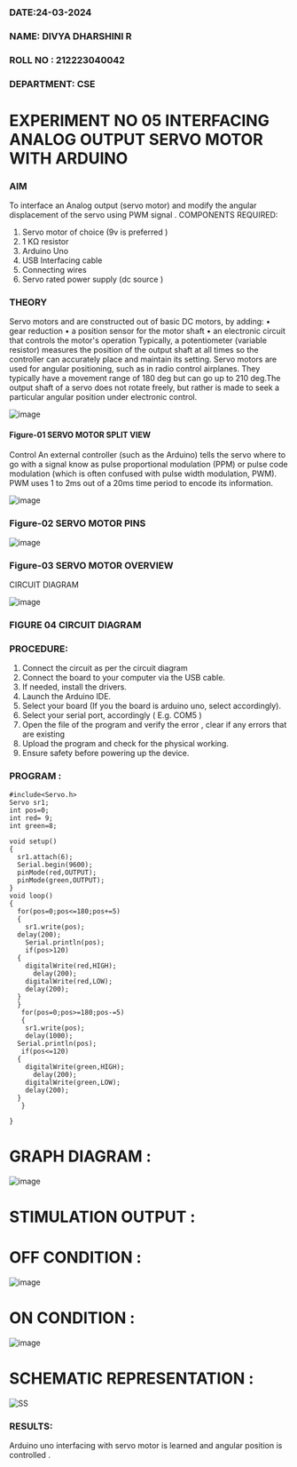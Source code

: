 ###  DATE:24-03-2024
###  NAME: DIVYA DHARSHINI R
###  ROLL NO : 212223040042
###  DEPARTMENT: CSE


# EXPERIMENT NO 05 INTERFACING ANALOG OUTPUT SERVO MOTOR WITH ARDUINO

### AIM
To interface an Analog output (servo motor) and modify the angular displacement of the servo using PWM signal .
COMPONENTS REQUIRED:
1.	Servo motor of choice (9v is preferred )
2.	1 KΩ resistor 
3.	Arduino Uno 
4.	USB Interfacing cable 
5.	Connecting wires 
6.	Servo rated power supply (dc source )


### THEORY
Servo motors and are constructed out of basic DC motors, by adding:
•	 gear reduction
•	 a position sensor for the motor shaft
•	 an electronic circuit that controls the motor's operation
Typically, a potentiometer (variable resistor) measures the position of the output shaft at all times so the controller can accurately place and maintain its setting.
Servo motors are used for angular positioning, such as in radio control airplanes.  They typically have a movement range of 180 deg but can go up to 210 deg.The output shaft of a servo does not rotate freely, but rather is made to seek a particular angular position under electronic control. 


![image](https://user-images.githubusercontent.com/36288975/163544439-1f477927-fcd4-42f0-9ce4-c863fdbf1210.png)



#### Figure-01 SERVO MOTOR SPLIT VIEW 
Control 
An external controller (such as the Arduino) tells the servo where to go with a signal know as pulse proportional modulation (PPM) or pulse code modulation (which is often confused with pulse width modulation, PWM). PWM uses 1 to 2ms out of a 20ms time period to encode its information.
 
 
 ![image](https://user-images.githubusercontent.com/36288975/163544482-3027136f-7135-4f3d-a23f-8dc2fe04194d.png)

### Figure-02 SERVO MOTOR PINS

 ![image](https://user-images.githubusercontent.com/36288975/163544513-ca497421-e6ba-4f91-871f-5cfba77f22a8.png)


### Figure-03 SERVO MOTOR OVERVIEW 

CIRCUIT DIAGRAM
 
 
 ![image](https://user-images.githubusercontent.com/36288975/163544618-6eb8a7b5-7f1a-428a-8d9f-fd899b145efb.png)

### FIGURE 04 CIRCUIT DIAGRAM

### PROCEDURE:
1.	Connect the circuit as per the circuit diagram 
2.	Connect the board to your computer via the USB cable.
3.	If needed, install the drivers.
4.	Launch the Arduino IDE.
5.	Select your board (If you the board is arduino uno, select accordingly).
6.	Select your serial port, accordingly ( E.g. COM5 )
7.	Open the file of the program  and verify the error , clear if any errors that are existing 
8.	Upload the program and check for the physical working. 
9.	Ensure safety before powering up the device.


### PROGRAM :
``` 
#include<Servo.h>
Servo sr1;
int pos=0;
int red= 9;
int green=8;

void setup()
{
  sr1.attach(6);
  Serial.begin(9600);
  pinMode(red,OUTPUT);
  pinMode(green,OUTPUT);
}
void loop()
{
  for(pos=0;pos<=180;pos+=5)
  {
    sr1.write(pos);
  delay(200);
    Serial.println(pos);
    if(pos>120)
  {
    digitalWrite(red,HIGH);
      delay(200);
    digitalWrite(red,LOW);
    delay(200);
  }
  }
   for(pos=0;pos>=180;pos-=5)
   {
    sr1.write(pos);
    delay(1000);
  Serial.println(pos);
   if(pos<=120)
  {
    digitalWrite(green,HIGH);
      delay(200);
    digitalWrite(green,LOW);
    delay(200);
  }
   }
 
}
```
# GRAPH DIAGRAM :

![image](https://github.com/DIVYADHARSHINI-08/EXPERIMENT-NO--05-INTERFACING-ANALOG-OUTPUT-SERVO-MOTOR-WITH-ARDUINO-/assets/145210448/11bddf8a-2f5b-41da-a143-d05a96bf165f)

# STIMULATION OUTPUT :

# OFF CONDITION :

![image](https://github.com/DIVYADHARSHINI-08/EXPERIMENT-NO--05-INTERFACING-ANALOG-OUTPUT-SERVO-MOTOR-WITH-ARDUINO-/assets/145210448/fc6401b7-d25b-4925-a879-7ff7932d6bd7)

# ON CONDITION :


![image](https://github.com/DIVYADHARSHINI-08/EXPERIMENT-NO--05-INTERFACING-ANALOG-OUTPUT-SERVO-MOTOR-WITH-ARDUINO-/assets/145210448/c2608c3c-b2c6-4258-9ef2-f9a8dbdbf50c)

# SCHEMATIC REPRESENTATION :

![SS](https://github.com/DIVYADHARSHINI-08/EXPERIMENT-NO--05-INTERFACING-ANALOG-OUTPUT-SERVO-MOTOR-WITH-ARDUINO-/assets/145210448/cfb8c26a-f197-4a4f-9073-e60695414255)

### RESULTS: 
Arduino uno interfacing with servo motor is learned and angular position is controlled .
